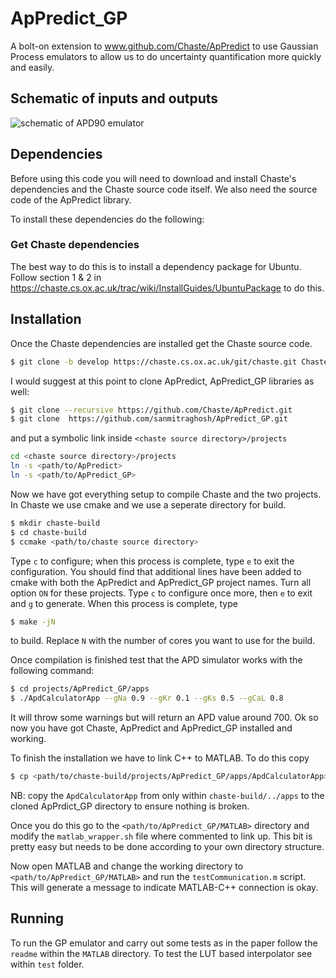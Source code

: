 # ApPredict_GP

A bolt-on extension to www.github.com/Chaste/ApPredict to use Gaussian Process emulators to allow us to do uncertainty quantification more quickly and easily.

## Schematic of inputs and outputs

![schematic of APD90 emulator](https://github.com/sanmitraghosh/ApPredict_GP/blob/master/SimulatorEmulator.png)

## Dependencies

Before using this code you will need to download and install Chaste's
dependencies and the Chaste source code itself. We also need the source code of the ApPredict library.

To install these dependencies do the following:
### Get Chaste dependencies
The best way to do this is to install a dependency package for Ubuntu. Follow section 1 & 2 in https://chaste.cs.ox.ac.uk/trac/wiki/InstallGuides/UbuntuPackage to do this.

## Installation

Once the Chaste dependencies are installed get the Chaste source code. 

```bash
$ git clone -b develop https://chaste.cs.ox.ac.uk/git/chaste.git Chaste
```
I would suggest at this point to clone ApPredict, ApPredict_GP libraries as well:
```bash
$ git clone --recursive https://github.com/Chaste/ApPredict.git
$ git clone  https://github.com/sanmitraghosh/ApPredict_GP.git
```
and put a symbolic link inside `<chaste source directory>/projects`
```bash
cd <chaste source directory>/projects
ln -s <path/to/ApPredict>
ln -s <path/to/ApPredict_GP>
```

Now we have got everything setup to compile Chaste and the two projects. In Chaste we use cmake and we use a seperate directory for build.
```bash
$ mkdir chaste-build
$ cd chaste-build
$ ccmake <path/to/chaste source directory>
```
Type `c` to configure; when this process is complete, type `e` to exit the configuration. You should find that additional lines have been added to cmake with both the ApPredict and ApPredict_GP project names. Turn all option `ON` for these projects. 
Type `c` to configure once more, then `e` to exit and `g` to generate. When this process is complete, type 
```bash
$ make -jN
```
to build. Replace `N` with the number of cores you want to use for the build.

Once compilation is finished test that the APD simulator works with the following command:

```bash
$ cd projects/ApPredict_GP/apps
$ ./ApdCalculatorApp --gNa 0.9 --gKr 0.1 --gKs 0.5 --gCaL 0.8
```
It will throw some warnings but will return an APD value around 700. Ok so now you have got Chaste, ApPredict and ApPredict_GP installed and working.

To finish the installation we have to link C++ to MATLAB. To do this copy 

```bash
$ cp <path/to/chaste-build/projects/ApPredict_GP/apps/ApdCalculatorApp> <path/to/ApPredict_GP/MATLAB>
```
NB: copy the `ApdCalculatorApp` from only within `chaste-build/../apps` to the cloned ApPrdict_GP directory to ensure nothing is broken.

Once you do this go to the `<path/to/ApPredict_GP/MATLAB>` directory and modify the `matlab_wrapper.sh` file where commented to link up. This bit is pretty easy but needs to be done according to your own directory structure.

Now open MATLAB and change the working directory to `<path/to/ApPredict_GP/MATLAB>` and run the `testCommunication.m` script. This will generate a message to indicate MATLAB-C++ connection is okay.


## Running

To run the GP emulator and carry out some tests as in the paper follow the `readme` within the `MATLAB` directory. To test the LUT based interpolator see within `test` folder.
